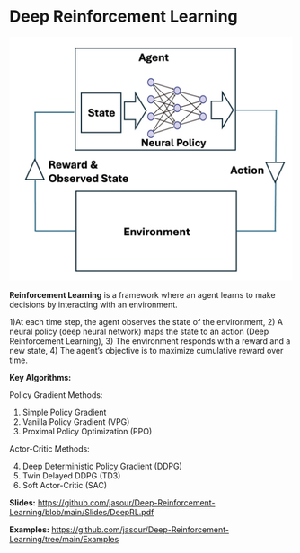 # Deep Reinforcement Learning
<div align="center">
<img src="https://github.com/jasour/Deep-Reinforcement-Learning/blob/main/Slides/DRL.jpg" alt="DRL Diagram" width="600"/>
</div>


**Reinforcement Learning** is a framework where an agent learns to make decisions by interacting with an environment.

1)At each time step, the agent observes the state of the environment, 2) A neural policy (deep neural network) maps the state to an action (Deep Reinforcement Learning), 3) The environment responds with a reward and a new state, 4) The agent’s objective is to maximize cumulative reward over time.

**Key Algorithms:**

Policy Gradient Methods:

1) Simple Policy Gradient
2) Vanilla Policy Gradient (VPG)
3) Proximal Policy Optimization (PPO)

Actor-Critic Methods:

4) Deep Deterministic Policy Gradient (DDPG)
5) Twin Delayed DDPG (TD3)
6) Soft Actor-Critic (SAC)

**Slides:** https://github.com/jasour/Deep-Reinforcement-Learning/blob/main/Slides/DeepRL.pdf

**Examples:** https://github.com/jasour/Deep-Reinforcement-Learning/tree/main/Examples
